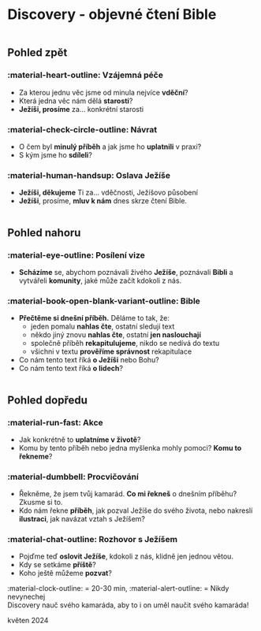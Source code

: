 # Discovery - objevné čtení Bible

<div class="swiper" markdown>
<div class="swiper-pagination"></div>
<div class="column-wrapper swiper-wrapper" markdown>
<div class="column swiper-slide" markdown>

## Pohled zpět

### :material-heart-outline: Vzájemná péče
- Za kterou jednu věc jsme od minula nejvíce **vděční**?
- Která jedna věc nám dělá **starosti**?
- **Ježíši, prosíme** za... konkrétní starosti

### :material-check-circle-outline: Návrat <span class="nikdy-nevynechej"></span>

- O čem byl **minulý příběh** a jak jsme ho **uplatnili** v praxi?
- S kým jsme ho **sdíleli**?

### :material-human-handsup: Oslava Ježíše
- **Ježíši, děkujeme** Ti za... vděčnosti, Ježíšovo působení
- **Ježíši**, prosíme, **mluv k nám** dnes skrze čtení Bible.

</div>
<div class="column swiper-slide" markdown>

## Pohled nahoru

### :material-eye-outline: Posílení vize <span class="nikdy-nevynechej"></span>
- **Scházíme** se, abychom poznávali živého **Ježíše**, poznávali **Bibli** a vytvářeli **komunity**, jaké může začít kdokoli z nás.

### :material-book-open-blank-variant-outline: Bible
- **Přečtěme si dnešní příběh.** Děláme to tak, že:
    - jeden pomalu **nahlas čte**, ostatní sledují text
    - někdo jiný znovu **nahlas čte**, ostatní **jen naslouchají**
    - společně příběh **rekapitulujeme**, nikdo se nedívá do textu
    - všichni v textu **prověříme správnost** rekapitulace
- Co nám tento text říká **o Ježíši** nebo Bohu?
- Co nám tento text říká **o lidech**?

</div>
<div class="column swiper-slide" markdown>

## Pohled dopředu

### :material-run-fast: Akce <span class="nikdy-nevynechej"></span>
- Jak konkrétně to **uplatníme v životě**?
- Komu by tento příběh nebo jedna myšlenka mohly pomoci? **Komu to řekneme**?

### :material-dumbbell: Procvičování <span class="nikdy-nevynechej"></span>
- Řekněme, že jsem tvůj kamarád. **Co mi řekneš** o dnešním příběhu? Zkusme si to.
- Kdo nám řekne **příběh**, jak pozval Ježíše do svého života, nebo nakreslí **ilustraci**, jak navázat vztah s Ježíšem?

### :material-chat-outline: Rozhovor s Ježíšem
- Pojďme teď **oslovit Ježíše**, kdokoli z nás, klidně jen jednou větou.
- Kdy se setkáme **příště**?
- Koho ještě můžeme **pozvat**?

</div>
</div>
</div>

<div class="paticka" markdown>
<span class="print-only" markdown>:material-clock-outline: = 20-30 min, :material-alert-outline: = Nikdy nevynechej</span>
<br>Discovery nauč svého kamaráda, aby to i on uměl naučit svého kamaráda!

<p class="print-only">květen 2024</p>
</div>
